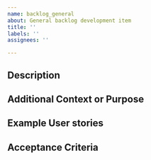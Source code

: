```yaml
---
name: backlog_general
about: General backlog development item
title: ''
labels: ''
assignees: ''

---
```


## Description

## Additional Context or Purpose

## Example User stories

## Acceptance Criteria
